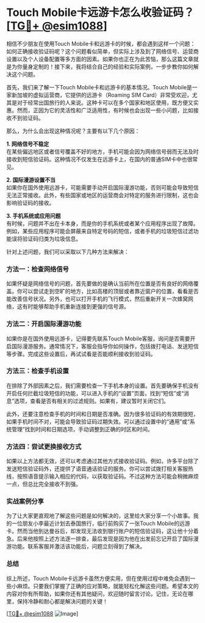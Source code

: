 # Touch Mobile卡远游卡怎么收验证码？[[TG💪+ @esim1088](https://t.me/s/esim1088)]

相信不少朋友在使用Touch Mobile卡和远游卡的时候，都会遇到这样一个问题：如何正确接收验证码呢？这个问题看似简单，但实际上涉及到了网络信号、运营商设置以及个人设备配置等多方面的因素。如果你也正在为此苦恼，那么这篇文章就是为你量身定制的！接下来，我将结合自己的经验和实际案例，一步步教你如何解决这个问题。

首先，我们来了解一下Touch Mobile卡和远游卡的基本情况。Touch Mobile是一家新加坡的虚拟运营商，它提供的远游卡（Roaming SIM Card）非常受欢迎，尤其是对于经常出国旅行的人来说。这种卡可以在多个国家和地区使用，既方便又实惠。然而，正因为它的灵活性和广泛适用性，有时候也会出现一些小问题，比如接收不到验证码。

那么，为什么会出现这种情况呢？主要有以下几个原因：

**1. 网络信号不稳定**  
在某些偏远地区或者信号覆盖不好的地方，手机可能会因为网络信号弱而无法及时接收到短信验证码。这种情况不仅发生在远游卡上，在国内的普通SIM卡中也很常见。

**2. 国际漫游设置不当**  
如果你在国外使用远游卡，可能需要手动开启国际漫游功能，否则可能会导致短信无法正常接收。此外，有些国家或地区的运营商会对特定的服务进行限制，这也会影响验证码的接收。

**3. 手机系统或应用问题**  
有时候，问题并不出在卡本身，而是你的手机系统或者某个应用程序出现了故障。例如，某些应用程序可能会屏蔽来自特定号码的短信，或者手机的垃圾短信过滤功能误将验证码归类为垃圾信息。

针对上述问题，我们可以采取以下几种方法来解决：

### 方法一：检查网络信号

如果怀疑是网络信号的问题，首先要做的是确认当前所在位置是否有良好的网络覆盖。你可以尝试走到空旷的地方，比如高楼的顶层或者靠近窗户的位置，看看是否能改善信号状况。另外，也可以打开手机的飞行模式，然后重新开关一次蜂窝网络，这有时能够帮助手机重新连接到更强的信号源。

### 方法二：开启国际漫游功能

如果你是在国外使用远游卡，记得要先联系Touch Mobile客服，询问是否需要开启国际漫游服务。通常情况下，客服会指导你如何操作，包括拨打电话、发送短信等步骤。完成这些设置后，再试试看是否能顺利接收到验证码。

### 方法三：检查手机设置

在排除了外部因素之后，我们需要检查一下手机本身的设置。首先要确保手机没有开启任何拦截垃圾短信的功能，可以进入手机的“设置”页面，找到“短信”或“消息”选项，查看是否有相关的过滤规则。如果有，建议暂时关闭它们。

此外，还要注意检查手机的时间和日期是否准确。因为很多验证码的有效期很短，如果手机时间不对，可能会导致验证码过期失效。可以通过设置中的“通用”或“系统管理”找到时间和日期选项，手动调整到正确的时区和时间。

### 方法四：尝试更换接收方式

如果以上方法都无效，还可以考虑通过其他方式接收验证码。例如，许多平台除了发送短信验证码外，还提供了语音通话验证的服务。你可以尝试拨打相关客服热线，按照语音提示输入相应的代码，以获取验证码。不过这种方法可能会稍微麻烦一点，但总比完全接收不到强。

### 实战案例分享

为了让大家更直观地了解这些问题是如何解决的，这里给大家分享一个小故事。我的一位朋友小李最近计划去泰国旅行，临行前购买了一张Touch Mobile的远游卡。然而当他到达曼谷后，却发现无法收到银行账户的短信验证码，这让他十分着急。后来他按照上述方法逐一排查，最后发现是因为他在出发前忘记开启了国际漫游功能。联系客服并激活该功能后，问题立刻得到了解决。

### 总结

综上所述，Touch Mobile卡远游卡虽然方便实用，但在使用过程中难免会遇到一些小麻烦。只要我们掌握了正确的应对策略，就能轻松化解这些问题。希望本文的内容对你有所帮助，如果你还有其他疑问，欢迎随时留言讨论。记住，无论在哪里，保持冷静和耐心都是解决问题的关键！

[[TG💪+ @esim1088](https://t.me/s/esim1088) ![Image](https://i.postimg.cc/4NQfJmqS/Snipaste-2025-05-13-00-14-12.png)]